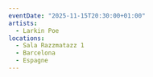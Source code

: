 ```yaml
---
eventDate: "2025-11-15T20:30:00+01:00"
artists:
  - Larkin Poe
locations:
  - Sala Razzmatazz 1
  - Barcelona
  - Espagne
---
```


